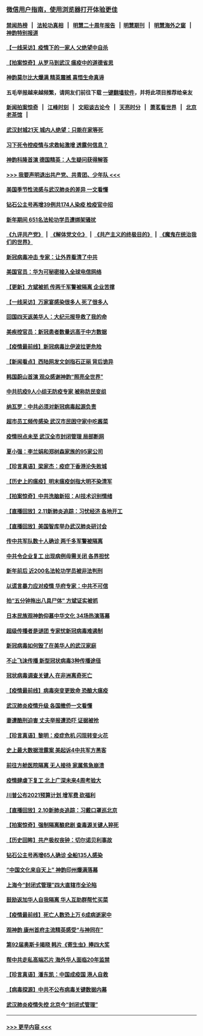 ### [微信用户指南，使用浏览器打开体验更佳](https://github.com/gfw-breaker/banned-news1/blob/master/indexes/wechat-guide.md?t=0)
#### [禁闻热榜](热点新闻.md?t=0)  &nbsp;&nbsp;|&nbsp;&nbsp; [法轮功真相](https://github.com/gfw-breaker/truth/blob/master/README.md?t=0) &nbsp;&nbsp;|&nbsp;&nbsp; [明慧二十周年报告](https://github.com/gfw-breaker/mh-reports/blob/master/README.md?t=0) &nbsp;&nbsp;|&nbsp;&nbsp;[明慧期刊](https://github.com/gfw-breaker/mh-qikan) &nbsp;&nbsp;|&nbsp;&nbsp; [明慧海外之窗](https://github.com/gfw-breaker/mh-news/blob/master/README.md?t=0) &nbsp;&nbsp;|&nbsp;&nbsp; [神韵特别报道](https://github.com/gfw-breaker/mh-news/blob/master/shenyun.md?t=0)
#### [【一线采访】疫情下的一家人 父绝望中自杀](../pages/nf4514/n11862799.md?t=02122144) 
#### [【拍案惊奇】从罗马到武汉 瘟疫中的道德省思](../pages/nf4514/n11862534.md?t=02122144) 
#### [神韵莫尔比大爆满 精英震撼 喜悟生命真谛](../pages/nf4514/n11863143.md?t=02122144) 
#### 五毛举报越来越频繁，请网友们前往下载 [一键翻墙软件](https://github.com/gfw-breaker/ssr-accounts)，并将此项目推荐给亲友
#### [新闻拍案惊奇](https://github.com/gfw-breaker/banned-news1/blob/master/pages/link4.md) &nbsp;&nbsp;|&nbsp;&nbsp; [江峰时刻](https://github.com/gfw-breaker/banned-news1/blob/master/pages/link4.md) &nbsp;&nbsp;|&nbsp;&nbsp; [文昭谈古论今](https://github.com/gfw-breaker/banned-news1/blob/master/pages/link4.md) &nbsp;&nbsp;|&nbsp;&nbsp; [天亮时分](https://github.com/gfw-breaker/banned-news1/blob/master/pages/link4.md) &nbsp;&nbsp;|&nbsp;&nbsp; [萧茗看世界](https://github.com/gfw-breaker/banned-news1/blob/master/pages/link4.md) &nbsp;&nbsp;|&nbsp;&nbsp; [北京老茶馆](https://github.com/gfw-breaker/banned-news1/blob/master/pages/link4.md) &nbsp;&nbsp;|&nbsp;&nbsp; 
#### [武汉封城21天 城内人绝望：只能在家等死](../pages/nf4514/n11863041.md?t=02122144) 
#### [习下死令控疫情与求救帖激增 透露何信息？](../pages/nf4514/n11862416.md?t=02122144) 
#### [神韵科隆首演 德国精英：人生疑问获得解答](../pages/nf4514/n11862993.md?t=02122144) 
#### [>>> 我要声明退出共产党、共青团、少年队 <<<](https://github.com/begood0513/goodnews/blob/master/quit/letter.md) 
#### [美国季节性流感与武汉肺炎的差异 一文看懂](../pages/nf4514/n11862428.md?t=02122144) 
#### [钻石公主号再增39例共174人染疫 检疫官中招](../pages/nf4514/n11862422.md?t=02122144) 
#### [新年期间 651名法轮功学员遭绑架骚扰](../pages/nf4514/n11860941.md?t=02122144) 
#### [《九评共产党》](https://github.com/begood0513/9ping.md/blob/master/README.md) &nbsp;|&nbsp; [《解体党文化》](../../../../jtdwh.md/blob/master/README.md)  &nbsp;|&nbsp; [《共产主义的终极目的》](../../../../gczydzjmd.md/blob/master/README.md) &nbsp;|&nbsp; [《魔鬼在统治我们的世界》](../../../../mgztzwmdsj.md/blob/master/README.md) 
#### [新冠病毒冲击 专家：让外界看清了中共](../pages/nf4514/n11862280.md?t=02122144) 
#### [美国官员：华为可秘密接入全球电信网络](../pages/nf4514/n11862122.md?t=02122144) 
#### [【更新】方斌被抓 传两千军警被隔离 企业苦撑](../pages/nf4514/n11801312.md?t=02122144) 
#### [【一线采访】万家宴感染很多人 死了很多人](../pages/nf4514/n11862088.md?t=02122144) 
#### [回国四天返美华人：大纪元报导救了我的命](../pages/nf4514/n11862181.md?t=02122144) 
#### [美疾控官员：新冠患者数量远高于中方数据](../pages/nf4514/n11862256.md?t=02122144) 
#### [【疫情最前线】新冠病毒比伊波拉更危险](../pages/nf4514/n11862199.md?t=02122144) 
#### [【新闻看点】西陆网发文剑指石正丽 背后诡异](../pages/nf4514/n11861792.md?t=02122144) 
#### [韩国蔚山首演 观众感谢神韵“照亮全世界”](../pages/nf4514/n11862134.md?t=02122144) 
#### [中共抗疫9人小组无防疫专家 被称防民变组](../pages/nf4514/n11861315.md?t=02122144) 
#### [纳瓦罗：中共必须对新冠病毒起源负责](../pages/nf4514/n11861810.md?t=02122144) 
#### [超市员工频传感染 武汉市民困守家中吃酱菜](../pages/nf4514/n11859619.md?t=02122144) 
#### [疫情拐点未至 武汉全市封闭管理 局部断网](../pages/nf4514/n11861690.md?t=02122144) 
#### [夏小强：李兰娟和郑树森家族的95家公司](../pages/nf4514/n11859600.md?t=02122144) 
#### [【珍言真语】梁家杰：疫症下香港沦失败城](../pages/nf4514/n11861588.md?t=02122144) 
#### [【历史上的瘟疫】明末瘟疫剑指大明不染清军](../pages/nf4514/n11859188.md?t=02122144) 
#### [【拍案惊奇】中共洗脑新招：AI技术识别情绪](../pages/nf4514/n11860089.md?t=02122144) 
#### [【直播回放】2.11新肺炎追踪：习忧经济 各地开工](../pages/nf4514/n11861169.md?t=02122144) 
#### [【直播回放】美国智库举办武汉肺炎研讨会](../pages/nf4514/n11859838.md?t=02122144) 
#### [传中共军队数十人确诊 两千多军警被隔离](../pages/nf4514/n11860992.md?t=02122144) 
#### [中共令企业复工 出现病例毋需关闭 各界担忧](../pages/nf4514/n11860563.md?t=02122144) 
#### [新年前后 近200名法轮功学员被非法判刑](../pages/nf4514/n11855720.md?t=02122144) 
#### [以谎言暴力应对疫情 华府专家：中共不可信](../pages/nf4514/n11859958.md?t=02122144) 
#### [拍“五分钟拖出八具尸体” 方斌证实被抓](../pages/nf4514/n11860090.md?t=02122144) 
#### [日本民族观神韵仰慕中华文化 34场热演落幕](../pages/nf4514/n11855394.md?t=02122144) 
#### [超级传播者是谜团 专家忧新冠病毒难遏制](../pages/nf4514/n11859686.md?t=02122144) 
#### [新冠病毒如何毁了在美华人的武汉家庭](../pages/nf4514/n11859524.md?t=02122144) 
#### [不止飞沫传播 新型冠状病毒3种传播途径](../pages/nf4514/n11859060.md?t=02122144) 
#### [冠状病毒调查关键人 在非洲离奇死亡](../pages/nf4514/n11859798.md?t=02122144) 
#### [【疫情最前线】病毒突变更致命 恐酿大瘟疫](../pages/nf4514/n11859604.md?t=02122144) 
#### [武汉肺炎疫情升级 各国撤侨一文看懂](../pages/nf4514/n11859313.md?t=02122144) 
#### [妻遭酷刑迫害 丈夫举报遭恐吓 证据被抢](../pages/nf4514/n11858478.md?t=02122144) 
#### [【珍言真语】黎明：疫症危机 闪现转变火花](../pages/nf4514/n11859199.md?t=02122144) 
#### [史上最大数据泄露案 美起诉4中共军方黑客](../pages/nf4514/n11859115.md?t=02122144) 
#### [前往方舱医院隔离 无人接待 家属焦急崩溃](../pages/nf4514/n11859068.md?t=02122144) 
#### [疫情肆虐下复工 北上广深未来4周考验大](../pages/nf4514/n11859066.md?t=02122144) 
#### [川普公布2021预算计划 增军费 砍福利](../pages/nf4514/n11859012.md?t=02122144) 
#### [【直播回放】2.10新肺炎追踪：习戴口罩巡北京](../pages/nf4514/n11858548.md?t=02122144) 
#### [【拍案惊奇】强制隔离酿悲剧 查毒源关键人猝死](../pages/nf4514/n11857100.md?t=02122144) 
#### [【历史回眸】共产极权丧钟：切尔诺贝利事故](../pages/nf4514/n11856340.md?t=02122144) 
#### [钻石公主号再增65人确诊 全船135人感染](../pages/nf4514/n11857366.md?t=02122144) 
#### [“中国文化来自天上” 神韵印州爆满落幕](../pages/nf4514/n11858094.md?t=02122144) 
#### [上海今“封闭式管理”四大直辖市全沦陷](../pages/nf4514/n11857386.md?t=02122144) 
#### [鼓励返加华人自我隔离 华人互助群帮忙买菜](../pages/nf4514/n11856768.md?t=02122144) 
#### [【疫情最前线】死亡人数恐上万 6成病逝家中](../pages/nf4514/n11856687.md?t=02122144) 
#### [观神韵 康州首府主流精英感受“与神同在”](../pages/nf4514/n11857321.md?t=02122144) 
#### [第92届奥斯卡揭晓 韩片《寄生虫》捧四大奖](../pages/nf4514/n11856834.md?t=02122144) 
#### [帮中共走私高端芯片 海外华人面临20年监禁](../pages/nf4514/n11855016.md?t=02122144) 
#### [【珍言真语】潘东凯：中国成疫国 港人自救](../pages/nf4514/n11856962.md?t=02122144) 
#### [【病毒探源】中共不公布病毒关键数据内幕](../pages/nf4514/n11856584.md?t=02122144) 
#### [武汉肺炎疫情失控 北京今“封闭式管理”](../pages/nf4514/n11856829.md?t=02122144) 

----
#### [ >>> 更早内容 <<< ](../indexes/nf4514-earlier.md)
